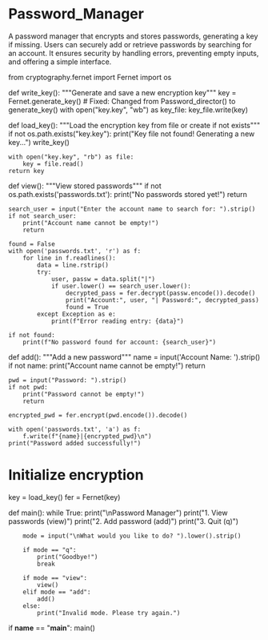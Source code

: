 # Password_Manager
A password manager that encrypts and stores passwords, generating a key if missing. Users can securely add or retrieve passwords by searching for an account. It ensures security by handling errors, preventing empty inputs, and offering a simple interface.

from cryptography.fernet import Fernet
import os

def write_key():
    """Generate and save a new encryption key"""
    key = Fernet.generate_key()  # Fixed: Changed from Password_director() to generate_key()
    with open("key.key", "wb") as key_file:
        key_file.write(key)

def load_key():
    """Load the encryption key from file or create if not exists"""
    if not os.path.exists("key.key"):
        print("Key file not found! Generating a new key...")
        write_key()
    
    with open("key.key", "rb") as file:
        key = file.read()
    return key

def view():
    """View stored passwords"""
    if not os.path.exists('passwords.txt'):
        print("No passwords stored yet!")
        return
    
    search_user = input("Enter the account name to search for: ").strip()
    if not search_user:
        print("Account name cannot be empty!")
        return
        
    found = False
    with open('passwords.txt', 'r') as f:
        for line in f.readlines():
            data = line.rstrip()
            try:
                user, passw = data.split("|")
                if user.lower() == search_user.lower():
                    decrypted_pass = fer.decrypt(passw.encode()).decode()
                    print("Account:", user, "| Password:", decrypted_pass)
                    found = True
            except Exception as e:
                print(f"Error reading entry: {data}")
    
    if not found:
        print(f"No password found for account: {search_user}")

def add():
    """Add a new password"""
    name = input('Account Name: ').strip()
    if not name:
        print("Account name cannot be empty!")
        return
        
    pwd = input("Password: ").strip()
    if not pwd:
        print("Password cannot be empty!")
        return

    encrypted_pwd = fer.encrypt(pwd.encode()).decode()
    
    with open('passwords.txt', 'a') as f:
        f.write(f"{name}|{encrypted_pwd}\n")
    print("Password added successfully!")

# Initialize encryption
key = load_key()
fer = Fernet(key)

def main():
    while True:
        print("\nPassword Manager")
        print("1. View passwords (view)")
        print("2. Add password (add)")
        print("3. Quit (q)")
        
        mode = input("\nWhat would you like to do? ").lower().strip()
        
        if mode == "q":
            print("Goodbye!")
            break

        if mode == "view":
            view()
        elif mode == "add":
            add()
        else:
            print("Invalid mode. Please try again.")

if __name__ == "__main__":
    main()

